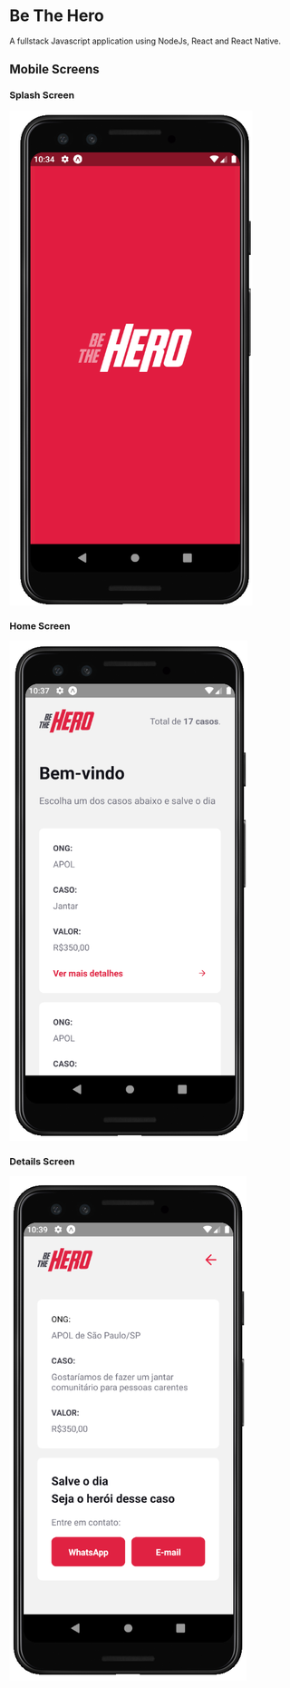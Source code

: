 # Be The Hero

A fullstack Javascript application using NodeJs, React and React Native.

## Mobile Screens

### Splash Screen
<img src="https://github.com/patlopes/be-the-hero/blob/master/readmeFiles/splash.PNG" />

### Home Screen
<img src="https://github.com/patlopes/be-the-hero/blob/master/readmeFiles/homeMobile.PNG" />

### Details Screen
<img src="https://github.com/patlopes/be-the-hero/blob/master/readmeFiles/details.PNG" />
